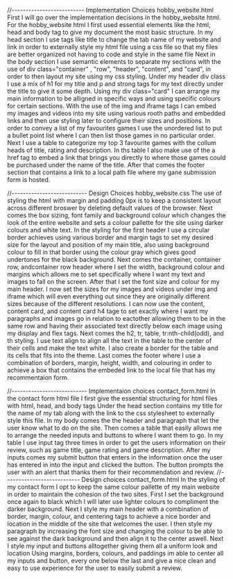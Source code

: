 //-------------------------- Implementation Choices hobby_website.html
First I will go over the implementation decisions in the hobby_website html.
For the hobby_website html I first used essential elements like the html, head and body tag to give my document the most basic structure.
In my head section I use tags like title to change the tab name of my website and link in order to externally style my html file using a css file so that my files are better organized not having to code and style in the same file
Next in the body section I use semantic elements to separate my sections with the use of div class="container" , "row", "header", "content", and "card",   in order to then layout my site using my css styling.
Under my header div class I use a mix of h1 for my title and p and strong tags for my text directly under the title to give it some depth.
Using my div class="card" I can arrange my main information to be alligned in specific ways and using specific colours for certain sections.
With the use of the img and iframe tags I can embed my images and videos into my site using various rooth paths and embedded links and then use styling later to configure their sizes and positions.
In order to convey a list of my favourites games I use the unordered list to put a bullet point list where I can then list those games in no particular order.
Next I use a table to categorize my top 3 favourite games with the collum heads of title, rating and description. In ths table I also make use of the a href tag to embed a link that brings you directly to where those games could be purchased under the name of the title.
After that comes the footer section that contains a link to a local path file where my gane submission form is hosted.

//--------------------------- Design Choices hobby_website.css
The use of styling the html with margin and padding 0px is to keep a consistent layout across different broswer by deleting default values of the browser.
Next comes the box sizing, font family and background colour which changes the look of the entire website and sets a colour pallette for the site using darker colours and white text.
In the styling for the first header I use a circular border achieves using various border and margin tags to set my desired size for the layout and position of my main title, also using background colour to fill in that border using the colour gray which gives good undertones for the black background.
Next comes the container, container row, andcontainer row header where I set the width, background colour and margins which allows me to set specifically where I want my text and images to fall on the screen.
After that I set the font size and colour for my main header.
I now set the sizes for my images and videos under img and iframe which will even everything out since they are originally different sizes because of the different resolutions.
I can now use the content, content card, and content card h4 tage to set exactly where I want my paragraphs and images go in relation to eactother allowing them to be in the same row and having their associated text directly below each image using my display and flex tags.
Next comes the h2, tr, table, tr:nth-child(odd), and th styling. I use text align to align all the text in the table to the center of their cells and make the text white. I also create a border for the table and its cells that fits into the theme.
Last comes the footer where I use a combination of borders, margin, height, width, and colouring in order to achieve a box that contains the embeded link to the local file that has my recommentaion form.

//--------------------------- Implementaion choices contact_form.html
In the contact form html file I first give the essential structuring for html files with html, head, and body tags
Under the head section contains my title for the name of my tab along with the link to the css stylesheet to externally style this file.
In my body comes the the header and paragraph that let the user know what to do on the site.
Then comes a table that easily allows me to arrange the needed inputs and buttons to where I want them to go.
In my table I use input tag three times in order to get the users information on their review, such as game title, game rating and game description.
After my inputs comes my submit button that enters in the information once the user has entered in into the input and clicked the button. The button prompts the user with an alert that thanks them for their recommendation and review.
//--------------------------- Design choices contact_form.html
In the styling of my contact form I opt to keep the same colour pallette of my main website in order to maintain the cohesion of the two sites.
First I set the background once again to black which I will later use lighter colours to compliment the darker background.
Next I style my main header with a combination of border, margin, colour, and centering tags to achieve a nice border and location in the middle of the site that welcomes the user.
I then style my paragraph by increasing the font size and changing the colour to be able to see against the dark background and then align it to the center aswell.
Next I style my input and buttons alltogether giving them all a uniform look and location
Using margins, borders, colours, and paddings im able to center all my inputs and button, every one below the last and give a nice clean and easy to use experience for the user to easily submit a review.



